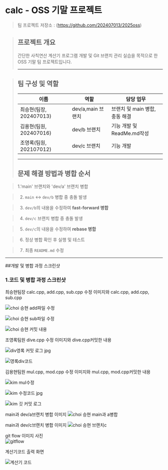 # calc - OSS 기말 프로젝트
> 팀 프로젝트 저장소 : (https://github.com/202407013/2025oss)

> ## 프로젝트 개요
> 간단한 사칙연산 계산기 프로그램 개발 및 Git 브랜치 관리 실습을 목적으로 한 OSS 기말 팀 프로젝트입니다.
>
> ---

> ## 팀 구성 및 역할
> |이름|역할|담당 업무|
> |----|----|---------|
> |최승현(팀장, 202407013)|dev/a,main 브랜치| 브랜치 및 main 병합,충동 해결|
> |김용현(팀원, 202407016)|dev/b 브랜치|기능 개발 및 ReadMe.md작성|
> |조영록(팀원, 202107012)|dev/c 브랜치|기능 개발 |
>
> ---
>
> ## 문제 해결 방법과 병합 순서


> 1.'main' 브랜치와 'dev/a' 브랜치 병합
 
> 2. `main` ↔ `dev/b` 병합 중 충돌 발생
  
> 3. `dev/b`의 내용을 수정하여 **fast-forward 병합**
 
> 4. `dev/c` 브랜치 병합 중 충돌 발생
 
> 5. `dev/c`의 내용을 수정하여 **rebase 병합**
 
> 6. 정상 병합 확인 후 실행 및 테스트
 
> 7. 최종 `README.md` 수정
 

---

##개발 및 병합 과정 스크린샷

### 1.코드 및 병합 과정 스크린샷
최승현팀장 calc.cpp, add.cpp, sub.cpp 수정 이미지와 calc.cpp, add.cpp, sub.cpp  

![choi 승현 add파일 수정](https://github.com/user-attachments/assets/581451d6-1961-4d6f-9eac-b9e1c4a5b38f)  

![choi 승현 sub파일 수정](https://github.com/user-attachments/assets/116e60df-92e9-4cc7-8244-63c8b282f0ce)  

![choi 승현 커밋 내용](https://github.com/user-attachments/assets/9107a946-8f1e-41b1-aa79-f3f544f0ca7b)  


조영록팀원 dive.cpp 수정 이미지와 dive.cpp커밋한 내용  

![div영록 커밋 로그 jpg](https://github.com/user-attachments/assets/84fdb931-4636-4c00-9ec5-42222d77f000)  

![영록div코드](https://github.com/user-attachments/assets/70c62e55-48cc-46c3-bcab-e52bdf552e0b)

김용현팀원 mul.cpp, mod.cpp 수정 이미지와 mul.cpp, mod.cpp커밋한 내용  

![kim mul수정](https://github.com/user-attachments/assets/bf4375cd-5aa9-4596-b9ad-48c145078c84)  

![kim 수정코드 jpg](https://github.com/user-attachments/assets/fddffe68-fd3d-4af7-8ced-b75ee0024d90)  

![kim 깃 커밋 로그](https://github.com/user-attachments/assets/e403cf0d-b864-4cef-96c7-05ec3ca86389)  



main과 dev/a브랜치 병합 이미지
![choi 승현 main과 a병합](https://github.com/user-attachments/assets/a71d80ec-4936-4d36-81aa-a44df72907fe)

main과 dev/c브랜치 병합 이미지
![choi 승현 브랜치c](https://github.com/user-attachments/assets/a24e348f-438d-4f09-9924-0f4dae6fc950)

git flow 이미지 사진  
![gitflow](https://github.com/user-attachments/assets/1c5e94d9-7b64-49cc-a8f1-dec9a8996e37)

계산기코드 출력 화면  

![계산기 코드](https://github.com/user-attachments/assets/4a7a87f4-defb-4685-aa3d-79f539f1d2af)


